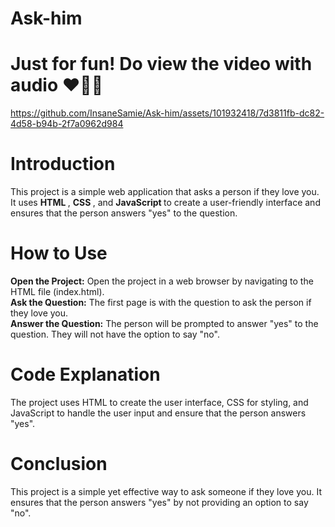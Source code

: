 # Ask-him
<h1>Just for fun! Do view the video with audio ❤️🧿✨</h1>

https://github.com/InsaneSamie/Ask-him/assets/101932418/7d3811fb-dc82-4d58-b94b-2f7a0962d984

<h1>Introduction</h1>

This project is a simple web application that asks a person if they love you. It uses <strong> HTML </strong>, <strong> CSS </strong>, and <strong> JavaScript </strong> to create a user-friendly interface and ensures that the person answers "yes" to the question.

<h1>How to Use</h1>

<strong>Open the Project:</strong> Open the project in a web browser by navigating to the HTML file (index.html).<br>
<strong>Ask the Question:</strong> The first page is with the question to ask the person if they love you.<br>
<strong>Answer the Question:</strong> The person will be prompted to answer "yes" to the question. They will not have the option to say "no".

<h1>Code Explanation</h1>

The project uses HTML to create the user interface, CSS for styling, and JavaScript to handle the user input and ensure that the person answers "yes".

<h1>Conclusion</h1>

This project is a simple yet effective way to ask someone if they love you. It ensures that the person answers "yes" by not providing an option to say "no".

